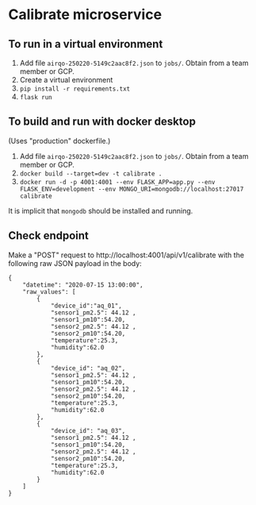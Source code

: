 # Calibrate microservice

## To run in a virtual environment

1. Add file `airqo-250220-5149c2aac8f2.json` to `jobs/`. Obtain from a team member or GCP.
1. Create a virtual environment
2. `pip install -r requirements.txt`
3. `flask run`

## To build and run with docker desktop

(Uses "production" dockerfile.)

1. Add file `airqo-250220-5149c2aac8f2.json` to `jobs/`. Obtain from a team member or GCP.
1. `docker build --target=dev -t calibrate .`
2. `docker run -d -p 4001:4001 --env FLASK_APP=app.py --env FLASK_ENV=development --env MONGO_URI=mongodb://localhost:27017 calibrate`

It is implicit that `mongodb` should be installed and running.

## Check endpoint

Make a "POST" request to http://localhost:4001/api/v1/calibrate with the following raw JSON payload in the body:

```{json}
{
    "datetime": "2020-07-15 13:00:00",
    "raw_values": [
        {
            "device_id":"aq_01", 
            "sensor1_pm2.5": 44.12 , 
            "sensor1_pm10":54.20, 
            "sensor2_pm2.5": 44.12 , 
            "sensor2_pm10":54.20,
            "temperature":25.3, 
            "humidity":62.0 
        },
        {
            "device_id": "aq_02",
            "sensor1_pm2.5": 44.12 , 
            "sensor1_pm10":54.20, 
            "sensor2_pm2.5": 44.12 , 
            "sensor2_pm10":54.20,
            "temperature":25.3, 
            "humidity":62.0 
        },
        {
            "device_id": "aq_03",
            "sensor1_pm2.5": 44.12 , 
            "sensor1_pm10":54.20, 
            "sensor2_pm2.5": 44.12 , 
            "sensor2_pm10":54.20,
            "temperature":25.3, 
            "humidity":62.0 
        }
    ]
}
```
